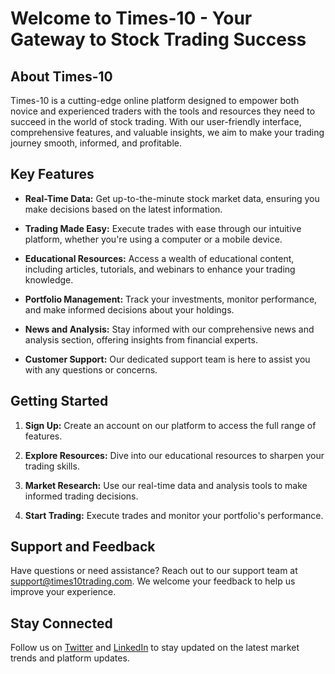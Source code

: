 # Welcome to Times-10 - Your Gateway to Stock Trading Success

## About Times-10

Times-10 is a cutting-edge online platform designed to empower both novice and experienced traders with the tools and resources they need to succeed in the world of stock trading. With our user-friendly interface, comprehensive features, and valuable insights, we aim to make your trading journey smooth, informed, and profitable.

## Key Features

- **Real-Time Data:** Get up-to-the-minute stock market data, ensuring you make decisions based on the latest information.

- **Trading Made Easy:** Execute trades with ease through our intuitive platform, whether you're using a computer or a mobile device.

- **Educational Resources:** Access a wealth of educational content, including articles, tutorials, and webinars to enhance your trading knowledge.

- **Portfolio Management:** Track your investments, monitor performance, and make informed decisions about your holdings.

- **News and Analysis:** Stay informed with our comprehensive news and analysis section, offering insights from financial experts.

- **Customer Support:** Our dedicated support team is here to assist you with any questions or concerns.

## Getting Started

1. **Sign Up:** Create an account on our platform to access the full range of features.

2. **Explore Resources:** Dive into our educational resources to sharpen your trading skills.

3. **Market Research:** Use our real-time data and analysis tools to make informed trading decisions.

4. **Start Trading:** Execute trades and monitor your portfolio's performance.

## Support and Feedback

Have questions or need assistance? Reach out to our support team at [support@times10trading.com](mailto:support@times10trading.com). We welcome your feedback to help us improve your experience.

## Stay Connected

Follow us on [Twitter](https://twitter.com/Times10Trading) and [LinkedIn](https://www.linkedin.com/company/times-10-trading) to stay updated on the latest market trends and platform updates.
